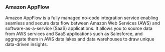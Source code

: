 ### Amazon AppFlow

Amazon AppFlow is a fully managed no-code integration service enabling seamless and secure data flow between Amazon Web Services (AWS) and software-as-a-service (SaaS) applications. It allows you to source data from AWS services and SaaS applications such as Salesforce, and aggregate them in AWS data lakes and data warehouses to draw unique data-driven insights.

